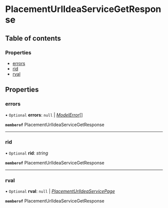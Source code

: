 # PlacementUrlIdeaServiceGetResponse


## Table of contents

### Properties

- [errors](placementurlideaservicegetresponse.md#errors)
- [rid](placementurlideaservicegetresponse.md#rid)
- [rval](placementurlideaservicegetresponse.md#rval)

## Properties

### errors

• `Optional` **errors**: ``null`` \| [*ModelError*](modelerror.md)[]

**`memberof`** PlacementUrlIdeaServiceGetResponse

___

### rid

• `Optional` **rid**: *string*

**`memberof`** PlacementUrlIdeaServiceGetResponse

___

### rval

• `Optional` **rval**: ``null`` \| [*PlacementUrlIdeaServicePage*](placementurlideaservicepage.md)

**`memberof`** PlacementUrlIdeaServiceGetResponse
